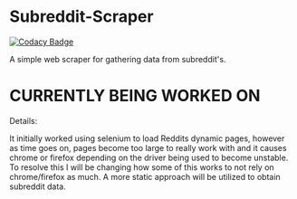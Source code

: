# Subreddit-Scraper

[![Codacy Badge](https://api.codacy.com/project/badge/Grade/a2524ee0197c4c3e8377e8f01c3c4fde)](https://app.codacy.com/gh/Xenios91/Subreddit-Scraper?utm_source=github.com&utm_medium=referral&utm_content=Xenios91/Subreddit-Scraper&utm_campaign=Badge_Grade)

A simple web scraper for gathering data from subreddit's.

# CURRENTLY BEING WORKED ON
Details:

It initially worked using selenium to load Reddits dynamic pages, however as time goes on, pages become too large to really work with and it causes chrome or firefox depending on the driver being used to become unstable. To resolve this I will be changing how some of this works to not rely on chrome/firefox as much. A more static approach will be utilized to obtain subreddit data.
